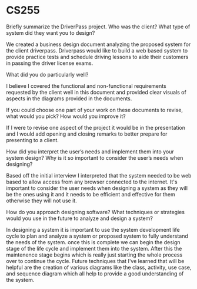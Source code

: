 # CS255

Briefly summarize the DriverPass project. Who was the client? What type of system did they want you to design?

We created a business design document analyzing the proposed system for the client driverpass. Driverpass would like to build a web based system to provide practice tests and schedule driving lessons to aide their customers in passing the driver license exams.

What did you do particularly well?

I believe I covered the functional and non-functional requirements requested by the client well in this document and provided clear visuals of aspects in the diagrams provided in the documents.

If you could choose one part of your work on these documents to revise, what would you pick? How would you improve it?
 
If I were to revise one aspect of the project it would be in the presentation and I would add opening and closing remarks to better prepare for presenting to a client.

How did you interpret the user’s needs and implement them into your system design? Why is it so important to consider the user’s needs when designing?

Based off the initial interview I interpreted that the system needed to be web based to allow access from any browser connected to the internet. It's important to consider the user needs when designing a system as they will be the ones using it and it needs to be efficient and effective for them otherwise they will not use it.

How do you approach designing software? What techniques or strategies would you use in the future to analyze and design a system?

In designing a system it is important to use the system development life cycle to plan and analyze a system or proposed system to fully understand the needs of the system. once this is complete we can begin the design stage of the life cycle and implement them into the system. After this the maintenence stage begins which is really just starting the whole process over to continue the cycle. Future techniques that I've learned that will be helpful are the creation of various diagrams like the class, activity, use case, and sequence diagram which all help to provide a good understanding of the system.
